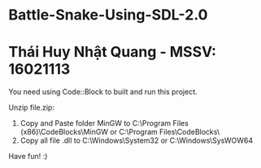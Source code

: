 # Battle-Snake-Using-SDL-2.0
# Thái Huy Nhật Quang - MSSV: 16021113

You need using Code::Block to built and run this project.

Unzip file.zip:
  1. Copy and Paste folder MinGW to C:\Program Files (x86)\CodeBlocks\MinGW or C:\Program Files\CodeBlocks\
  2. Copy all file .dll to C:\Windows\System32 or C:\Windows\SysWOW64

Have fun! :) 
